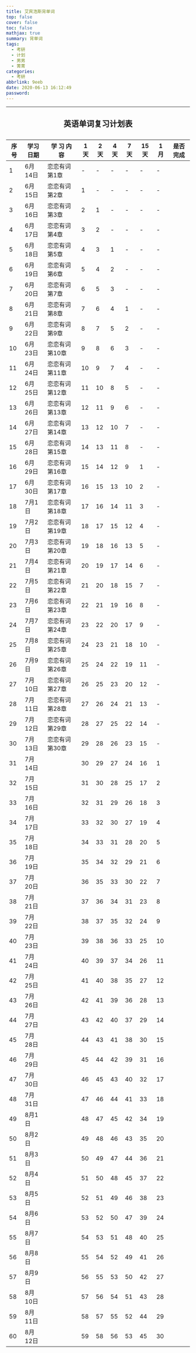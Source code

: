 ```yaml
---
title: 艾宾浩斯背单词
top: false
cover: false
toc: false
mathjax: true
summary: 背单词
tags:
  - 考研
  - 计划
  - 男男
  - 菁菁
categories:
  - 考研
abbrlink: 9eeb
date: 2020-06-13 16:12:49
password:
---
```

---
<center> <h2>英语单词复习计划表<h2></center>

| 序号 | 学习日期 | 学   习     内   容 | 1天  | 2天  | 4天  | 7天  | 15天 | 1月  | 是否完成 |
| ---- | -------- | ------------------- | ---- | ---- | ---- | ---- | ---- | ---- | -------- |
| 1    | 6月14日  | 恋恋有词第1章       | -    | -    | -    | -    | -    | -    |          |
| 2    | 6月15日  | 恋恋有词第2章       | 1    | -    | -    | -    | -    | -    |          |
| 3    | 6月16日  | 恋恋有词第3章       | 2    | 1    | -    | -    | -    | -    |          |
| 4    | 6月17日  | 恋恋有词第4章       | 3    | 2    | -    | -    | -    | -    |          |
| 5    | 6月18日  | 恋恋有词第5章       | 4    | 3    | 1    | -    | -    | -    |          |
| 6    | 6月19日  | 恋恋有词第6章       | 5    | 4    | 2    | -    | -    | -    |          |
| 7    | 6月20日  | 恋恋有词第7章       | 6    | 5    | 3    | -    | -    | -    |          |
| 8    | 6月21日  | 恋恋有词第8章       | 7    | 6    | 4    | 1    | -    | -    |          |
| 9    | 6月22日  | 恋恋有词第9章       | 8    | 7    | 5    | 2    | -    | -    |          |
| 10   | 6月23日  | 恋恋有词第10章      | 9    | 8    | 6    | 3    | -    | -    |          |
| 11   | 6月24日  | 恋恋有词第11章      | 10   | 9    | 7    | 4    | -    | -    |          |
| 12   | 6月25日  | 恋恋有词第12章      | 11   | 10   | 8    | 5    | -    | -    |          |
| 13   | 6月26日  | 恋恋有词第13章      | 12   | 11   | 9    | 6    | -    | -    |          |
| 14   | 6月27日  | 恋恋有词第14章      | 13   | 12   | 10   | 7    | -    | -    |          |
| 15   | 6月28日  | 恋恋有词第15章      | 14   | 13   | 11   | 8    | -    | -    |          |
| 16   | 6月29日  | 恋恋有词第16章      | 15   | 14   | 12   | 9    | 1    | -    |          |
| 17   | 6月30日  | 恋恋有词第17章      | 16   | 15   | 13   | 10   | 2    | -    |          |
| 18   | 7月1日   | 恋恋有词第18章      | 17   | 16   | 14   | 11   | 3    | -    |          |
| 19   | 7月2日   | 恋恋有词第19章      | 18   | 17   | 15   | 12   | 4    | -    |          |
| 20   | 7月3日   | 恋恋有词第20章      | 19   | 18   | 16   | 13   | 5    | -    |          |
| 21   | 7月4日   | 恋恋有词第21章      | 20   | 19   | 17   | 14   | 6    | -    |          |
| 22   | 7月5日   | 恋恋有词第22章      | 21   | 20   | 18   | 15   | 7    | -    |          |
| 23   | 7月6日   | 恋恋有词第23章      | 22   | 21   | 19   | 16   | 8    | -    |          |
| 24   | 7月7日   | 恋恋有词第24章      | 23   | 22   | 20   | 17   | 9    | -    |          |
| 25   | 7月8日   | 恋恋有词第25章      | 24   | 23   | 21   | 18   | 10   | -    |          |
| 26   | 7月9日   | 恋恋有词第26章      | 25   | 24   | 22   | 19   | 11   | -    |          |
| 27   | 7月10日  | 恋恋有词第27章      | 26   | 25   | 23   | 20   | 12   | -    |          |
| 28   | 7月11日  | 恋恋有词第28章      | 27   | 26   | 24   | 21   | 13   | -    |          |
| 29   | 7月12日  | 恋恋有词第29章      | 28   | 27   | 25   | 22   | 14   | -    |          |
| 30   | 7月13日  | 恋恋有词第30章      | 29   | 28   | 26   | 23   | 15   | -    |          |
| 31   | 7月14日  |                     | 30   | 29   | 27   | 24   | 16   | 1    |          |
| 32   | 7月15日  |                     | 31   | 30   | 28   | 25   | 17   | 2    |          |
| 33   | 7月16日  |                     | 32   | 31   | 29   | 26   | 18   | 3    |          |
| 34   | 7月17日  |                     | 33   | 32   | 30   | 27   | 19   | 4    |          |
| 35   | 7月18日  |                     | 34   | 33   | 31   | 28   | 20   | 5    |          |
| 36   | 7月19日  |                     | 35   | 34   | 32   | 29   | 21   | 6    |          |
| 37   | 7月20日  |                     | 36   | 35   | 33   | 30   | 22   | 7    |          |
| 38   | 7月21日  |                     | 37   | 36   | 34   | 31   | 23   | 8    |          |
| 39   | 7月22日  |                     | 38   | 37   | 35   | 32   | 24   | 9    |          |
| 40   | 7月23日  |                     | 39   | 38   | 36   | 33   | 25   | 10   |          |
| 41   | 7月24日  |                     | 40   | 39   | 37   | 34   | 26   | 11   |          |
| 42   | 7月25日  |                     | 41   | 40   | 38   | 35   | 27   | 12   |          |
| 43   | 7月26日  |                     | 42   | 41   | 39   | 36   | 28   | 13   |          |
| 44   | 7月27日  |                     | 43   | 42   | 40   | 37   | 29   | 14   |          |
| 45   | 7月28日  |                     | 44   | 43   | 41   | 38   | 30   | 15   |          |
| 46   | 7月29日  |                     | 45   | 44   | 42   | 39   | 31   | 16   |          |
| 47   | 7月30日  |                     | 46   | 45   | 43   | 40   | 32   | 17   |          |
| 48   | 7月31日  |                     | 47   | 46   | 44   | 41   | 33   | 18   |          |
| 49   | 8月1日   |                     | 48   | 47   | 45   | 42   | 34   | 19   |          |
| 50   | 8月2日   |                     | 49   | 48   | 46   | 43   | 35   | 20   |          |
| 51   | 8月3日   |                     | 50   | 49   | 47   | 44   | 36   | 21   |          |
| 52   | 8月4日   |                     | 51   | 50   | 48   | 45   | 37   | 22   |          |
| 53   | 8月5日   |                     | 52   | 51   | 49   | 46   | 38   | 23   |          |
| 54   | 8月6日   |                     | 53   | 52   | 50   | 47   | 39   | 24   |          |
| 55   | 8月7日   |                     | 54   | 53   | 51   | 48   | 40   | 25   |          |
| 56   | 8月8日   |                     | 55   | 54   | 52   | 49   | 41   | 26   |          |
| 57   | 8月9日   |                     | 56   | 55   | 53   | 50   | 42   | 27   |          |
| 58   | 8月10日  |                     | 57   | 56   | 54   | 51   | 43   | 28   |          |
| 59   | 8月11日  |                     | 58   | 57   | 55   | 52   | 44   | 29   |          |
| 60   | 8月12日  |                     | 59   | 58   | 56   | 53   | 45   | 30   |          |
